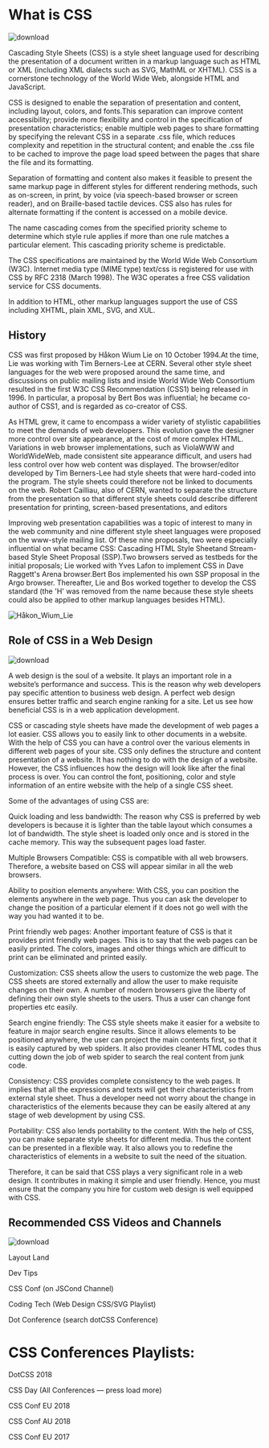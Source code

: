 # What is CSS


![download](https://user-images.githubusercontent.com/72512204/197373530-5c2f2711-2f64-4338-9320-32a5262ab892.jpg)

Cascading Style Sheets (CSS) is a style sheet language used for describing the presentation of a document written in a markup language such as HTML or XML (including XML dialects such as SVG, MathML or XHTML). CSS is a cornerstone technology of the World Wide Web, alongside HTML and JavaScript.

CSS is designed to enable the separation of presentation and content, including layout, colors, and fonts.This separation can improve content accessibility; provide more flexibility and control in the specification of presentation characteristics; enable multiple web pages to share formatting by specifying the relevant CSS in a separate .css file, which reduces complexity and repetition in the structural content; and enable the .css file to be cached to improve the page load speed between the pages that share the file and its formatting.

Separation of formatting and content also makes it feasible to present the same markup page in different styles for different rendering methods, such as on-screen, in print, by voice (via speech-based browser or screen reader), and on Braille-based tactile devices. CSS also has rules for alternate formatting if the content is accessed on a mobile device.

The name cascading comes from the specified priority scheme to determine which style rule applies if more than one rule matches a particular element. This cascading priority scheme is predictable.

The CSS specifications are maintained by the World Wide Web Consortium (W3C). Internet media type (MIME type) text/css is registered for use with CSS by RFC 2318 (March 1998). The W3C operates a free CSS validation service for CSS documents.

In addition to HTML, other markup languages support the use of CSS including XHTML, plain XML, SVG, and XUL.

## History

CSS was first proposed by Håkon Wium Lie on 10 October 1994.At the time, Lie was working with Tim Berners-Lee at CERN. Several other style sheet languages for the web were proposed around the same time, and discussions on public mailing lists and inside World Wide Web Consortium resulted in the first W3C CSS Recommendation (CSS1) being released in 1996. In particular, a proposal by Bert Bos was influential; he became co-author of CSS1, and is regarded as co-creator of CSS.

As HTML grew, it came to encompass a wider variety of stylistic capabilities to meet the demands of web developers. This evolution gave the designer more control over site appearance, at the cost of more complex HTML. Variations in web browser implementations, such as ViolaWWW and WorldWideWeb, made consistent site appearance difficult, and users had less control over how web content was displayed. The browser/editor developed by Tim Berners-Lee had style sheets that were hard-coded into the program. The style sheets could therefore not be linked to documents on the web. Robert Cailliau, also of CERN, wanted to separate the structure from the presentation so that different style sheets could describe different presentation for printing, screen-based presentations, and editors

Improving web presentation capabilities was a topic of interest to many in the web community and nine different style sheet languages were proposed on the www-style mailing list. Of these nine proposals, two were especially influential on what became CSS: Cascading HTML Style Sheetand Stream-based Style Sheet Proposal (SSP).Two browsers served as testbeds for the initial proposals; Lie worked with Yves Lafon to implement CSS in Dave Raggett's Arena browser.Bert Bos implemented his own SSP proposal in the Argo browser. Thereafter, Lie and Bos worked together to develop the CSS standard (the 'H' was removed from the name because these style sheets could also be applied to other markup languages besides HTML).

![Håkon_Wium_Lie](https://user-images.githubusercontent.com/72512204/197373397-322be176-483b-4c0a-863f-ab63b41ec65f.jpg)



## Role of CSS in a Web Design

![download](https://user-images.githubusercontent.com/72512204/197373553-b25aeecc-0d0b-4973-95e8-7d684baff98f.jpg)


A web design is the soul of a website. It plays an important role in a website’s performance and success. This is the reason why web developers pay specific attention to business web design. A perfect web design ensures better traffic and search engine ranking for a site. Let us see how beneficial CSS is in a web application development.

CSS or cascading style sheets have made the development of web pages a lot easier. CSS allows you to easily link to other documents in a website. With the help of CSS you can have a control over the various elements in different web pages of your site. CSS only defines the structure and content presentation of a website. It has nothing to do with the design of a website. However, the CSS influences how the design will look like after the final process is over. You can control the font, positioning, color and style information of an entire website with the help of a single CSS sheet.

Some of the advantages of using CSS are:

Quick loading and less bandwidth: The reason why CSS is preferred by web developers is because it is lighter than the table layout which consumes a lot of bandwidth. The style sheet is loaded only once and is stored in the cache memory. This way the subsequent pages load faster.

Multiple Browsers Compatible: CSS is compatible with all web browsers. Therefore, a website based on CSS will appear similar in all the web browsers.

Ability to position elements anywhere: With CSS, you can position the elements anywhere in the web page. Thus you can ask the developer to change the position of a particular element if it does not go well with the way you had wanted it to be.

Print friendly web pages: Another important feature of CSS is that it provides print friendly web pages. This is to say that the web pages can be easily printed. The colors, images and other things which are difficult to print can be eliminated and printed easily.

Customization: CSS sheets allow the users to customize the web page. The CSS sheets are stored externally and allow the user to make requisite changes on their own. A number of modern browsers give the liberty of defining their own style sheets to the users. Thus a user can change font properties etc easily.

Search engine friendly: The CSS style sheets make it easier for a website to feature in major search engine results. Since it allows elements to be positioned anywhere, the user can project the main contents first, so that it is easily captured by web spiders. It also provides cleaner HTML codes thus cutting down the job of web spider to search the real content from junk code.

Consistency: CSS provides complete consistency to the web pages. It implies that all the expressions and texts will get their characteristics from external style sheet. Thus a developer need not worry about the change in characteristics of the elements because they can be easily altered at any stage of web development by using CSS.

Portability: CSS also lends portability to the content. With the help of CSS, you can make separate style sheets for different media. Thus the content can be presented in a flexible way. It also allows you to redefine the characteristics of elements in a website to suit the need of the situation.

Therefore, it can be said that CSS plays a very significant role in a web design. It contributes in making it simple and user friendly. Hence, you must ensure that the company you hire for custom web design is well equipped with CSS.



## Recommended CSS Videos and Channels

![download](https://user-images.githubusercontent.com/72512204/197373604-9fba27bb-f13d-44f6-bd20-5e9db38acf18.png)

Layout Land

Dev Tips

CSS Conf (on JSCond Channel)

Coding Tech (Web Design CSS/SVG Playlist)

Dot Conference (search dotCSS Conference)


# CSS Conferences Playlists: 

DotCSS 2018

CSS Day (All Conferences — press load more)

CSS Conf EU 2018

CSS Conf AU 2018

CSS Conf EU 2017


